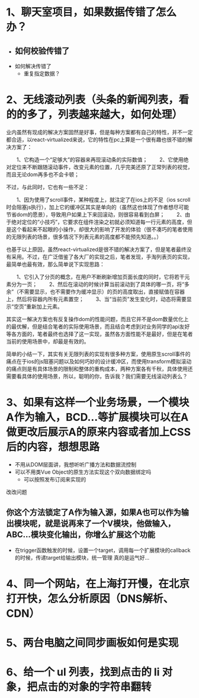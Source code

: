 # 1、聊天室项目，如果数据传错了怎么办？

- 如何校验传错了
    - 
- 如何解决传错了
    - 重复指定数据？

# 2、无线滚动列表（头条的新闻列表，看的的多了，列表越来越大，如何处理）

业内虽然有现成的解决方案固然是好事，但是每种方案都有自己的特性，并不一定都合适，以react-virtualized来说，它的特性在pc上算是一个很有趣也很不错的解决方案了：

　　1、它构造一个“足够大”的容器来再现滚动条的实际数值；
　　2、它使用绝对定位来不断跟随滚动事件，改变元素的位置，几乎完美还原了正常列表的视觉，而且无论dom再多也不会卡顿；

不过，与此同时，它也有一些不足：

　　1、因为使用了scroll事件，某种程度上，就注定了在ios上的不足（ios scroll时会阻塞js执行），加上它的缓冲区其实是单向的（虽然这也体现了作者想尽可能节省dom的愿景），导致用户如果上下来回滚动，则很容易看到白屏；
　　2、由于绝对定位的“小技巧”，它要求在组件渲染之初就必须知道每一行元素的高度，但是这个看起来不起眼的小操作，却很大的影响了开发的体验（很不凑巧的笔者使用的无限列表的场景，很多情况下列表元素的高度都不能预先知道。。）

也基于以上原因，虽然react-virtualized是很不错的解决方案了，但是笔者最终没有采用。不过，在广泛借鉴了各大厂的实现之后，笔者发现，手淘列表页的实现，最简单也最有效，那么简单说下实现思路：

　　1、它引入了分页的概念，在用户不断刷新增加页面长度的同时，它将若干元素分为一页；
　　2、然后在滚动的时候计算当前滚动到了具体的哪一页，将“多余”（不需要显示，也不需要作为缓冲显示）的页的高度取出，直接赋值在容器上，然后将容器内所有元素置空；
　　3、当“当前页”发生变化时，动态将需要显示“空页”重新加上元素。

其实这一解决方案也有反复操作dom的性能问题，而且它并不是dom数量优化上的最优解，但是结合笔者的实际使用场景，而且结合考虑到对业务同学的api友好等各方面的，笔者最终也选择了这一实现，虽然各方面性能不是最好，但是在笔者当前的使用场景中，却最是有效的。

简单的小结一下，其实有关无限列表的实现有很多种方案，使用原生scroll事件的痛点在于ios的js阻塞问题以及如何巧妙的设计缓冲区，而使用transform模拟滚动的痛点则是有具体场景的限制和整体的重构成本，两种方案各有千秋，具体使用还需要看具体的使用场景，所以，聪明的你，告诉我？我们需要无线滚动列表么？

# 3、如果有这样一个业务场景，一个模块A作为输入，BCD…等扩展模块可以在A做更改后展示A的原来内容或者加上CSS后的内容，想想思路 

- 不用从DOM层面讲，我想听听广播方法和数据流控制
- 可以不用类Vue Object的原生方法实现这个双向数据绑定吗
    - 可以按照发布订阅来实现的

改改问题
## 你这个方法锁定了A作为输入源，如果A也可以作为输出模块呢，就是说再来了一个V模块，他做输入，ABC…模块变化输出，你增么扩展这个功能 

- 在trigger函数触发的时候，设置一个target，调用每一个扩展模块的callback的时候，传递target给输出模块，统一管理
真的是运气好…

# 4、同一个网站，在上海打开慢，在北京打开快，怎么分析原因（DNS解析、CDN）

# 5、两台电脑之间同步画板如何是实现 

# 6、给一个 ul 列表，找到点击的 li 对象，把点击的对象的字符串翻转

